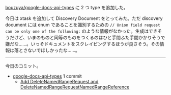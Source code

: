[bouzuya/google-docs-api-types] に 2 つ type を追加した。

今日は xtask を追加して Discovery Document をとってみた。ただ discovery document には enum であることを識別するための `// Union field request can be only one of the following:` のような情報がなかった。生成はできそうだけど、いまのものと同等のものをつくるのはひと手間ふた手間かかりそうで嫌だな……。いっそドキュメントをスクレイピングするほうが良さそう。その情報は落とさないでほしかったな……。

---

今日のコミット。

- [google-docs-api-types](https://github.com/bouzuya/google-docs-api-types) 1 commit
  - [Add DeleteNamedRangeRequest and DeleteNamedRangeRequestNamedRangeReference](https://github.com/bouzuya/google-docs-api-types/commit/25673ec035ab096c65bf5aba47a0dab70d8635a1)

[bouzuya/google-docs-api-types]: https://github.com/bouzuya/google-docs-api-types
